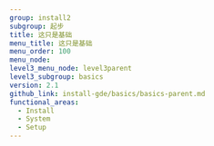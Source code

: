 ```yaml
---
group: install2
subgroup: 起步
title: 这只是基础
menu_title: 这只是基础
menu_order: 100
menu_node:
level3_menu_node: level3parent
level3_subgroup: basics
version: 2.1
github_link: install-gde/basics/basics-parent.md
functional_areas:
  - Install
  - System
  - Setup
---
```


